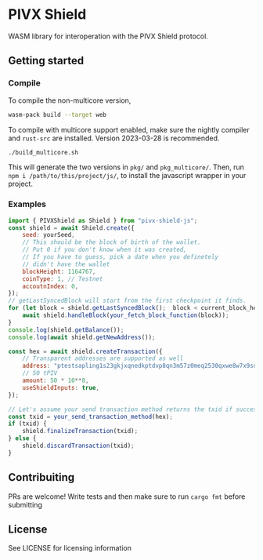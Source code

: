 # PIVX Shield
WASM library for interoperation with the PIVX Shield protocol.

## Getting started
### Compile
To compile the non-multicore version,
```bash
wasm-pack build --target web
```
To compile with multicore support enabled, make sure the nightly compiler and `rust-src` are installed. Version 2023-03-28 is recommended.
```bash
./build_multicore.sh
```
This will generate the two versions in `pkg/` and `pkg_multicore/`. Then, run `npm i /path/to/this/project/js/`, to install the javascript wrapper in your project.

### Examples

```js
import { PIVXShield as Shield } from "pivx-shield-js";
const shield = await Shield.create({
	seed: yourSeed,
	// This should be the block of birth of the wallet.
	// Put 0 if you don't know when it was created,
	// If you have to guess, pick a date when you definetely
	// didn't have the wallet
	blockHeight: 1164767,
	coinType: 1, // Testnet
	accoutnIndex: 0,
});
// getLastSyncedBlock will start from the first checkpoint it finds. 
for (let block = shield.getLastSyncedBlock();  block < current_block_height; block++)  {
	await shield.handleBlock(your_fetch_block_function(block));
}
console.log(shield.getBalance());
console.log(await shield.getNewAddress());

const hex = await shield.createTransaction({
	// Transparent addresses are supported as well
	address: "ptestsapling1s23gkjxqnedkptdvp8qn3m57z0meq2530qxwe8w7x9sdz05xg5yu8wh7534memvjwqntw8mzr3w",
	// 50 tPIV
	amount: 50 * 10**8,
	useShieldInputs: true,
});

// Let's assume your send transaction method returns the txid if successful or null if not
const txid = your_send_transaction_method(hex);
if (txid) {
	shield.finalizeTransaction(txid);
} else {
	shield.discardTransaction(txid);
}

```

## Contribuiting

PRs are welcome!
Write tests and then make sure to run `cargo fmt` before submitting

## License

See LICENSE for licensing information
